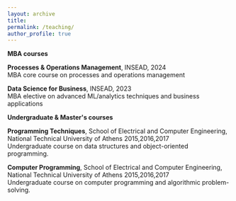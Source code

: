 ```yaml
---
layout: archive
title:
permalink: /teaching/
author_profile: true
---
```


**MBA courses**

**Processes & Operations Management**, INSEAD, 2024   
MBA core course on processes and operations management

**Data Science for Business**, INSEAD, 2023   
MBA elective on advanced ML/analytics techniques and business applications


**Undergraduate & Master's courses**

**Programming Techniques**, School of Electrical and Computer Engineering, National Technical University of Athens 2015,2016,2017  
Undergraduate course on data structures and object-oriented programming.

**Computer Programming**, School of Electrical and Computer Engineering, National Technical University of Athens 2015,2016,2017  
Undergraduate course on computer programming and algorithmic problem-solving.
